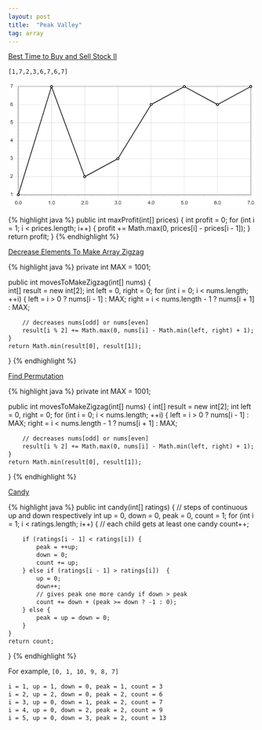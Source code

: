 ```yaml
---
layout: post
title:  "Peak Valley"
tag: array
---
```

[Best Time to Buy and Sell Stock II][best-time-to-buy-and-sell-stock-ii]

```
[1,7,2,3,6,7,6,7]
```

![array](/assets/best_time_to_buy_and_sell_stock_2.png)

{% highlight java %}
public int maxProfit(int[] prices) {
    int profit = 0;
    for (int i = 1; i < prices.length; i++) {
        profit += Math.max(0, prices[i] - prices[i - 1]);
    }
    return profit;
}
{% endhighlight %}

[Decrease Elements To Make Array Zigzag][decrease-elements-to-make-array-zigzag]

{% highlight java %}
private int MAX = 1001;

public int movesToMakeZigzag(int[] nums) {       
    int[] result = new int[2];
    int left = 0, right = 0;
    for (int i = 0; i < nums.length; ++i) {
        left = i > 0 ? nums[i - 1] : MAX;
        right = i < nums.length - 1 ? nums[i + 1] : MAX;

        // decreases nums[odd] or nums[even]
        result[i % 2] += Math.max(0, nums[i] - Math.min(left, right) + 1);
    }
    return Math.min(result[0], result[1]);
}
{% endhighlight %}

[Find Permutation][find-permutation]

{% highlight java %}
private int MAX = 1001;

public int movesToMakeZigzag(int[] nums) {
    int[] result = new int[2];
    int left = 0, right = 0;
    for (int i = 0; i < nums.length; ++i) {
        left = i > 0 ? nums[i - 1] : MAX;
        right = i < nums.length - 1 ? nums[i + 1] : MAX;

        // decreases nums[odd] or nums[even]
        result[i % 2] += Math.max(0, nums[i] - Math.min(left, right) + 1);
    }
    return Math.min(result[0], result[1]);
}
{% endhighlight %}

[Candy][candy]

{% highlight java %}
public int candy(int[] ratings) {
    // steps of continuous up and down respectively
    int up = 0, down = 0, peak = 0, count = 1;
    for (int i = 1; i < ratings.length; i++) {
        // each child gets at least one candy
        count++;

        if (ratings[i - 1] < ratings[i]) {
            peak = ++up;
            down = 0;
            count += up;
        } else if (ratings[i - 1] > ratings[i])  {
            up = 0;
            down++;
            // gives peak one more candy if down > peak
            count += down + (peak >= down ? -1 : 0);
        } else {
            peak = up = down = 0;
        }
    }
    return count;
}
{% endhighlight %}

For example, `[0, 1, 10, 9, 8, 7]`

```
i = 1, up = 1, down = 0, peak = 1, count = 3
i = 2, up = 2, down = 0, peak = 2, count = 6
i = 3, up = 0, down = 1, peak = 2, count = 7
i = 4, up = 0, down = 2, peak = 2, count = 9
i = 5, up = 0, down = 3, peak = 2, count = 13

```

[best-time-to-buy-and-sell-stock-ii]: https://leetcode.com/problems/best-time-to-buy-and-sell-stock-ii/
[candy]: https://leetcode.com/problems/candy/
[decrease-elements-to-make-array-zigzag]: https://leetcode.com/problems/decrease-elements-to-make-array-zigzag/
[find-permutation]: https://leetcode.com/problems/find-permutation/
